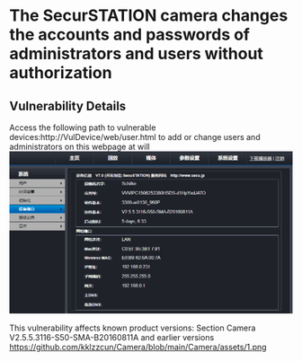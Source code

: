 # The SecurSTATION camera changes the accounts and passwords of administrators and users without authorization

## Vulnerability Details

Access the following path to vulnerable devices:http://VulDevice/web/user.html to add or change users and administrators on this webpage at will
![](https://github.com/kklzzcun/Camera/blob/main/Camera/assets/1.png)

This vulnerability affects known product versions:
Section Camera V2.5.5.3116-S50-SMA-B20160811A and earlier versions
https://github.com/kklzzcun/Camera/blob/main/Camera/assets/1.png
